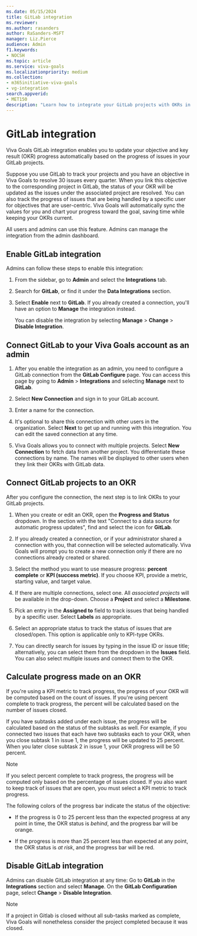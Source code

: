 ```yaml
---
ms.date: 05/15/2024
title: GitLab integration
ms.reviewer: 
ms.author: rasanders
author: RaSanders-MSFT
manager: Liz.Pierce
audience: Admin
f1.keywords:
- NOCSH
ms.topic: article
ms.service: viva-goals
ms.localizationpriority: medium
ms.collection:  
- m365initiative-viva-goals
- vg-integration
search.appverid:
- MET150
description: "Learn how to integrate your GitLab projects with OKRs in Viva Goals."
---
```


# GitLab integration

Viva Goals GitLab integration enables you to update your objective and key result (OKR) progress automatically based on the progress of issues in your GitLab projects.
  
Suppose you use GitLab to track your projects and you have an objective in Viva Goals to resolve 30 issues every quarter. When you link this objective to the corresponding project in GitLab, the status of your OKR will be updated as the issues under the associated project are resolved. You can also track the progress of issues that are being handled by a specific user for objectives that are user-centric. Viva Goals will automatically sync the values for you and chart your progress toward the goal, saving time while keeping your OKRs current.
  
All users and admins can use this feature. Admins can manage the integration from the admin dashboard.

## Enable GitLab integration

Admins can follow these steps to enable this integration:

1. From the sidebar, go to **Admin** and select the **Integrations** tab.
  
    <!--:::image type="content" source="../media/goals/10/viva-goals-integrations-page.png" alt-text="Screenshot of the integrations page in Viva Goals." lightbox="../media/goals/10/viva-goals-integrations-page.png":::-->

1. Search for **GitLab**, or find it under the **Data Integrations** section.

1. Select **Enable** next to **GitLab**. If you already created a connection, you'll have an option to **Manage** the integration instead.
  
    <!--:::image type="content" source="../media/goals/10/gitlab-enable-button.png" alt-text="Screenshot highlights the enable option for GitLab in Viva Goals." lightbox="../media/goals/10/gitlab-enable-button.png":::-->
  
   You can disable the integration by selecting **Manage** > **Change** > **Disable Integration**.

   <!--:::image type="content" source="../media/goals/10/gitlab-disable-button.png" alt-text="Screenshot shows where you select Disable Integration for GitLab in Viva Goals." lightbox="../media/goals/10/gitlab-disable-button.png":::-->

## Connect GitLab to your Viva Goals account as an admin

1. After you enable the integration as an admin, you need to configure a GitLab connection from the **GitLab Configure** page. You can access this page by going to **Admin** > **Integrations** and selecting **Manage** next to **GitLab**.

1. Select **New Connection** and sign in to your GitLab account.
  
    <!--:::image type="content" source="../media/goals/10/gitlab-new-connection-button.png" alt-text="Screenshot shows where you choose to add a new GitLab connection in Viva Goals." lightbox="../media/goals/10/gitlab-new-connection-button.png":::-->

1. Enter a name for the connection.
  
    <!--:::image type="content" source="../media/goals/10/gitlab-configure-new-connection.png" alt-text="Screenshot shows where you name your new GitLab connection in Viva goals." lightbox="../media/goals/10/gitlab-configure-new-connection.png":::-->

1. It's optional to share this connection with other users in the organization. Select **Next** to get up and running with this integration. You can edit the saved connection at any time.

1. Viva Goals allows you to connect with multiple projects. Select **New Connection** to fetch data from another project. You differentiate these connections by name. The names will be displayed to other users when they link their OKRs with GitLab data.

## Connect GitLab projects to an OKR

After you configure the connection, the next step is to link OKRs to your GitLab projects.

1. When you create or edit an OKR, open the **Progress and Status** dropdown. In the section with the text "Connect to a data source for automatic progress updates", find and select the icon for **GitLab**.
  
    <!--:::image type="content" source="../media/goals/10/gitlab-datasource.png" alt-text="Screenshot shows where you select GitLab as the data source." lightbox="../media/goals/10/gitlab-datasource.png":::-->

1. If you already created a connection, or if your administrator shared a connection with you, that connection will be selected automatically. Viva Goals will prompt you to create a new connection only if there are no connections already created or shared.

1. Select the method you want to use measure progress: **percent complete** or **KPI (success metric)**. If you choose KPI, provide a metric, starting value, and target value.

1. If there are multiple connections, select one. All *associated projects* will be available in the drop-down. Choose a **Project** and select a **Milestone**.
  
    <!--:::image type="content" source="../media/goals/10/gitlab-new-connection-details.png" alt-text="Screenshot shows where you add GitLab connection details." lightbox="../media/goals/10/gitlab-new-connection-details.png":::-->

1. Pick an entry in the **Assigned to** field to track issues that being handled by a specific user. Select **Labels** as appropriate.

1. Select an appropriate status to track the status of issues that are closed/open. This option is applicable only to KPI-type OKRs.

1. You can directly search for issues by typing in the issue ID or issue title; alternatively, you can select them from the dropdown in the **Issues** field. You can also select multiple issues and connect them to the OKR.

## Calculate progress made on an OKR

If you're using a KPI metric to track progress, the progress of your OKR will be computed based on the count of issues. If you're using percent complete to track progress, the percent will be calculated based on the number of issues closed.

If you have subtasks added under each issue, the progress will be calculated based on the status of the subtasks as well. For example, if you connected two issues that each have two subtasks each to your OKR, when you close subtask 1 in issue 1, the progress will be updated to 25 percent. When you later close subtask 2 in issue 1, your OKR progress will be 50 percent.

> [!NOTE]
> If you select percent complete to track progress, the progress will be computed only based on the percentage of issues closed. If you also want to keep track of issues that are open, you must select a KPI metric to track progress.

The following colors of the progress bar indicate the status of the objective:

- If the progress is 0 to 25 percent less than the expected progress at any point in time, the OKR status is *behind*, and the progress bar will be orange.

- If the progress is more than 25 percent less than expected at any point, the OKR status is *at risk*, and the progress bar will be red.

## Disable GitLab integration

Admins can disable GitLab integration at any time: Go to **GitLab** in the **Integrations** section and select **Manage**. On the **GitLab Configuration** page, select **Change** > **Disable Integration**.

> [!NOTE]
> If a project in Gitlab is closed without all sub-tasks marked as complete, Viva Goals will nonetheless consider the project completed because it was closed.
